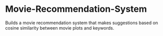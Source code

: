 # Movie-Recommendation-System
Builds a movie recommendation system that makes suggestions based on cosine similarity between movie plots and keywords.
